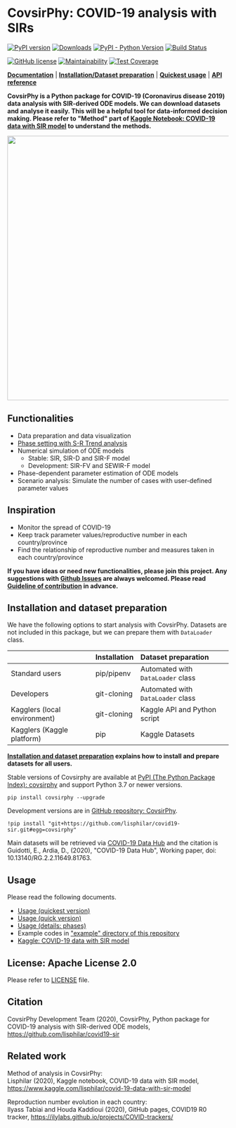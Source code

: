 # CovsirPhy: COVID-19 analysis with SIRs
[![PyPI version](https://badge.fury.io/py/covsirphy.svg)](https://badge.fury.io/py/covsirphy)
[![Downloads](https://pepy.tech/badge/covsirphy)](https://pepy.tech/project/covsirphy)
[![PyPI - Python Version](https://img.shields.io/pypi/pyversions/covsirphy)](https://badge.fury.io/py/covsirphy)
[![Build Status](https://semaphoreci.com/api/v1/lisphilar/covid19-sir/branches/master/shields_badge.svg)](https://semaphoreci.com/lisphilar/covid19-sir)

[![GitHub license](https://img.shields.io/github/license/lisphilar/covid19-sir)](https://github.com/lisphilar/covid19-sir/blob/master/LICENSE)
[![Maintainability](https://api.codeclimate.com/v1/badges/eb97eaf9804f436062b9/maintainability)](https://codeclimate.com/github/lisphilar/covid19-sir/maintainability)
[![Test Coverage](https://api.codeclimate.com/v1/badges/eb97eaf9804f436062b9/test_coverage)](https://codeclimate.com/github/lisphilar/covid19-sir/test_coverage)

[<strong>Documentation</strong>](https://lisphilar.github.io/covid19-sir/index.html)
| [<strong>Installation/Dataset preparation</strong>](https://lisphilar.github.io/covid19-sir/INSTALLATION.html)
| [<strong>Quickest usage</strong>](https://lisphilar.github.io/covid19-sir/usage_quickest.html)
| [<strong>API reference</strong>](https://lisphilar.github.io/covid19-sir/covsirphy.html)

<strong>CovsirPhy is a Python package for COVID-19 (Coronavirus disease 2019) data analysis with SIR-derived ODE models. We can download datasets and analyse it easily. This will be a helpful tool for data-informed decision making. Please refer to "Method" part of [Kaggle Notebook: COVID-19 data with SIR model](https://www.kaggle.com/lisphilar/covid-19-data-with-sir-model) to understand the methods.</strong>

<img src="./docs/gif/covsirphy_demo.gif" width="600">

## Functionalities
- Data preparation and data visualization
- [Phase setting with S-R Trend analysis](https://lisphilar.github.io/covid19-sir/usage_phases.html)
- Numerical simulation of ODE models
    - Stable: SIR, SIR-D and SIR-F model
    - Development: SIR-FV and SEWIR-F model
- Phase-dependent parameter estimation of ODE models
- Scenario analysis: Simulate the number of cases with user-defined parameter values

## Inspiration
- Monitor the spread of COVID-19
- Keep track parameter values/reproductive number in each country/province
- Find the relationship of reproductive number and measures taken in each country/province

<strong>If you have ideas or need new functionalities, please join this project.
Any suggestions with [Github Issues](https://github.com/lisphilar/covid19-sir/issues/new/choose) are always welcomed. Please read [Guideline of contribution](https://lisphilar.github.io/covid19-sir/CONTRIBUTING.html) in advance.</strong>

## Installation and dataset preparation
We have the following options to start analysis with CovsirPhy. Datasets are not included in this package, but we can prepare them with `DataLoader` class.

||Installation|Dataset preparation|
|:---|:---|:---|
|Standard users|pip/pipenv|Automated with `DataLoader` class|
|Developers|git-cloning|Automated with `DataLoader` class|
|Kagglers (local environment)|git-cloning|Kaggle API and Python script|
|Kagglers (Kaggle platform)|pip|Kaggle Datasets|

<strong>[Installation and dataset preparation](https://lisphilar.github.io/covid19-sir/INSTALLATION.html) explains how to install and prepare datasets for all users.</strong>

Stable versions of Covsirphy are available at [PyPI (The Python Package Index): covsirphy](https://pypi.org/project/covsirphy/) and support Python 3.7 or newer versions.
```
pip install covsirphy --upgrade
```

Development versions are in [GitHub repository: CovsirPhy](https://github.com/lisphilar/covid19-sir).
```
!pip install "git+https://github.com/lisphilar/covid19-sir.git#egg=covsirphy"
```

Main datasets will be retrieved via [COVID-19 Data Hub](https://covid19datahub.io/) and the citation is  
Guidotti, E., Ardia, D., (2020), "COVID-19 Data Hub", Working paper, doi: 10.13140/RG.2.2.11649.81763.


## Usage
Please read the following documents.

- [Usage (quickest version)](https://lisphilar.github.io/covid19-sir/usage_quickest.html)
- [Usage (quick version)](https://lisphilar.github.io/covid19-sir/usage_quick.html)
- [Usage (details: phases)](https://lisphilar.github.io/covid19-sir/usage_phases.html)
- Example codes in ["example" directory of this repository](https://github.com/lisphilar/covid19-sir/tree/master/example)
- [Kaggle: COVID-19 data with SIR model](https://www.kaggle.com/lisphilar/covid-19-data-with-sir-model)

## License: Apache License 2.0
Please refer to [LICENSE](https://github.com/lisphilar/covid19-sir/blob/master/LICENSE) file.

## Citation
CovsirPhy Development Team (2020), CovsirPhy, Python package for COVID-19 analysis with SIR-derived ODE models, https://github.com/lisphilar/covid19-sir

## Related work
Method of analysis in CovsirPhy:  
Lisphilar (2020), Kaggle notebook, COVID-19 data with SIR model, https://www.kaggle.com/lisphilar/covid-19-data-with-sir-model

Reproduction number evolution in each country:  
Ilyass Tabiai and Houda Kaddioui (2020), GitHub pages, COVID19 R0 tracker, https://ilylabs.github.io/projects/COVID-trackers/
